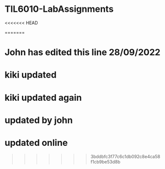 # TIL6010-LabAssignments
<<<<<<< HEAD


 
=======
# John has edited this line 28/09/2022
# kiki updated
# kiki updated again 

# updated by john
# updated online
>>>>>>> 3bddbfc3f77c6c1db092c8e4ca58f1cb9be53d8b
